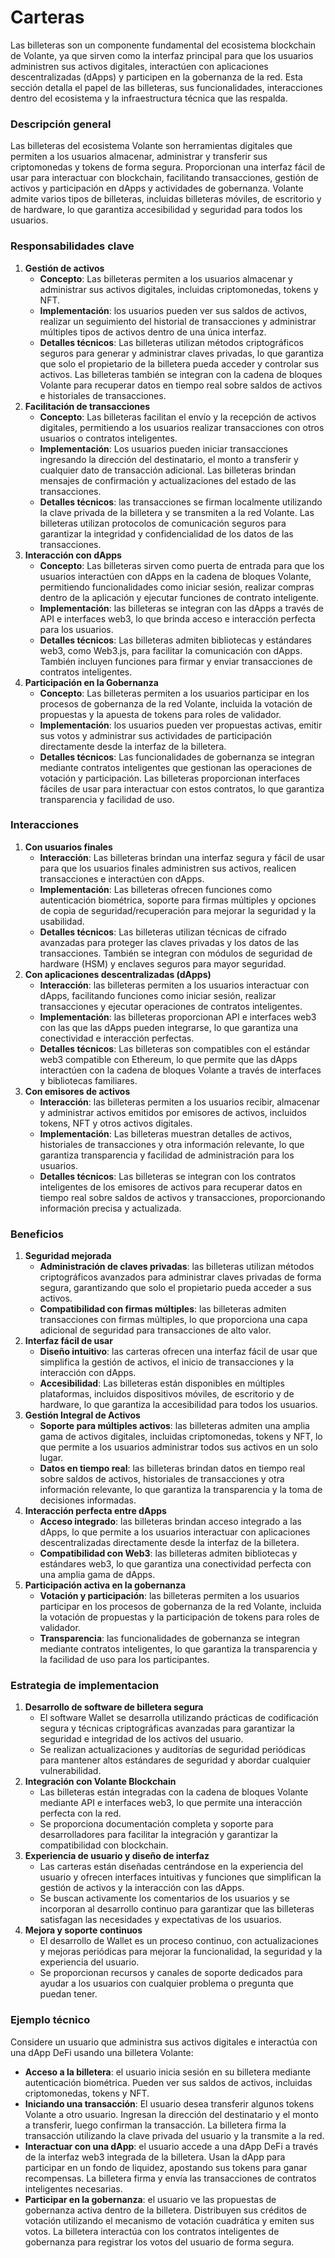 # Carteras

Las billeteras son un componente fundamental del ecosistema blockchain de Volante, ya que sirven como la interfaz principal para que los usuarios administren sus activos digitales, interactúen con aplicaciones descentralizadas (dApps) y participen en la gobernanza de la red. Esta sección detalla el papel de las billeteras, sus funcionalidades, interacciones dentro del ecosistema y la infraestructura técnica que las respalda.

### **Descripción general**

Las billeteras del ecosistema Volante son herramientas digitales que permiten a los usuarios almacenar, administrar y transferir sus criptomonedas y tokens de forma segura. Proporcionan una interfaz fácil de usar para interactuar con blockchain, facilitando transacciones, gestión de activos y participación en dApps y actividades de gobernanza. Volante admite varios tipos de billeteras, incluidas billeteras móviles, de escritorio y de hardware, lo que garantiza accesibilidad y seguridad para todos los usuarios.

### **Responsabilidades clave**

1. **Gestión de activos**
   * **Concepto**: Las billeteras permiten a los usuarios almacenar y administrar sus activos digitales, incluidas criptomonedas, tokens y NFT.
   * **Implementación**: los usuarios pueden ver sus saldos de activos, realizar un seguimiento del historial de transacciones y administrar múltiples tipos de activos dentro de una única interfaz.
   * **Detalles técnicos**: Las billeteras utilizan métodos criptográficos seguros para generar y administrar claves privadas, lo que garantiza que solo el propietario de la billetera pueda acceder y controlar sus activos. Las billeteras también se integran con la cadena de bloques Volante para recuperar datos en tiempo real sobre saldos de activos e historiales de transacciones.
2. **Facilitación de transacciones**
   * **Concepto**: Las billeteras facilitan el envío y la recepción de activos digitales, permitiendo a los usuarios realizar transacciones con otros usuarios o contratos inteligentes.
   * **Implementación**: Los usuarios pueden iniciar transacciones ingresando la dirección del destinatario, el monto a transferir y cualquier dato de transacción adicional. Las billeteras brindan mensajes de confirmación y actualizaciones del estado de las transacciones.
   * **Detalles técnicos**: las transacciones se firman localmente utilizando la clave privada de la billetera y se transmiten a la red Volante. Las billeteras utilizan protocolos de comunicación seguros para garantizar la integridad y confidencialidad de los datos de las transacciones.
3. **Interacción con dApps**
   * **Concepto**: Las billeteras sirven como puerta de entrada para que los usuarios interactúen con dApps en la cadena de bloques Volante, permitiendo funcionalidades como iniciar sesión, realizar compras dentro de la aplicación y ejecutar funciones de contrato inteligente.
   * **Implementación**: las billeteras se integran con las dApps a través de API e interfaces web3, lo que brinda acceso e interacción perfecta para los usuarios.
   * **Detalles técnicos**: Las billeteras admiten bibliotecas y estándares web3, como Web3.js, para facilitar la comunicación con dApps. También incluyen funciones para firmar y enviar transacciones de contratos inteligentes.
4. **Participación en la Gobernanza**
   * **Concepto**: Las billeteras permiten a los usuarios participar en los procesos de gobernanza de la red Volante, incluida la votación de propuestas y la apuesta de tokens para roles de validador.
   * **Implementación**: los usuarios pueden ver propuestas activas, emitir sus votos y administrar sus actividades de participación directamente desde la interfaz de la billetera.
   * **Detalles técnicos**: Las funcionalidades de gobernanza se integran mediante contratos inteligentes que gestionan las operaciones de votación y participación. Las billeteras proporcionan interfaces fáciles de usar para interactuar con estos contratos, lo que garantiza transparencia y facilidad de uso.

### **Interacciones**

1. **Con usuarios finales**
   * **Interacción**: Las billeteras brindan una interfaz segura y fácil de usar para que los usuarios finales administren sus activos, realicen transacciones e interactúen con dApps.
   * **Implementación**: Las billeteras ofrecen funciones como autenticación biométrica, soporte para firmas múltiples y opciones de copia de seguridad/recuperación para mejorar la seguridad y la usabilidad.
   * **Detalles técnicos**: Las billeteras utilizan técnicas de cifrado avanzadas para proteger las claves privadas y los datos de las transacciones. También se integran con módulos de seguridad de hardware (HSM) y enclaves seguros para mayor seguridad.
2. **Con aplicaciones descentralizadas (dApps)**
   * **Interacción**: las billeteras permiten a los usuarios interactuar con dApps, facilitando funciones como iniciar sesión, realizar transacciones y ejecutar operaciones de contratos inteligentes.
   * **Implementación**: las billeteras proporcionan API e interfaces web3 con las que las dApps pueden integrarse, lo que garantiza una conectividad e interacción perfectas.
   * **Detalles técnicos**: Las billeteras son compatibles con el estándar web3 compatible con Ethereum, lo que permite que las dApps interactúen con la cadena de bloques Volante a través de interfaces y bibliotecas familiares.
3. **Con emisores de activos**
   * **Interacción**: las billeteras permiten a los usuarios recibir, almacenar y administrar activos emitidos por emisores de activos, incluidos tokens, NFT y otros activos digitales.
   * **Implementación**: Las billeteras muestran detalles de activos, historiales de transacciones y otra información relevante, lo que garantiza transparencia y facilidad de administración para los usuarios.
   * **Detalles técnicos**: Las billeteras se integran con los contratos inteligentes de los emisores de activos para recuperar datos en tiempo real sobre saldos de activos y transacciones, proporcionando información precisa y actualizada.

### **Beneficios**

1. **Seguridad mejorada**
   * **Administración de claves privadas**: las billeteras utilizan métodos criptográficos avanzados para administrar claves privadas de forma segura, garantizando que solo el propietario pueda acceder a sus activos.
   * **Compatibilidad con firmas múltiples**: las billeteras admiten transacciones con firmas múltiples, lo que proporciona una capa adicional de seguridad para transacciones de alto valor.
2. **Interfaz fácil de usar**
   * **Diseño intuitivo**: las carteras ofrecen una interfaz fácil de usar que simplifica la gestión de activos, el inicio de transacciones y la interacción con dApps.
   * **Accesibilidad**: Las billeteras están disponibles en múltiples plataformas, incluidos dispositivos móviles, de escritorio y de hardware, lo que garantiza la accesibilidad para todos los usuarios.
3. **Gestión Integral de Activos**
   * **Soporte para múltiples activos**: las billeteras admiten una amplia gama de activos digitales, incluidas criptomonedas, tokens y NFT, lo que permite a los usuarios administrar todos sus activos en un solo lugar.
   * **Datos en tiempo real**: las billeteras brindan datos en tiempo real sobre saldos de activos, historiales de transacciones y otra información relevante, lo que garantiza la transparencia y la toma de decisiones informadas.
4. **Interacción perfecta entre dApps**
   * **Acceso integrado**: las billeteras brindan acceso integrado a las dApps, lo que permite a los usuarios interactuar con aplicaciones descentralizadas directamente desde la interfaz de la billetera.
   * **Compatibilidad con Web3**: las billeteras admiten bibliotecas y estándares web3, lo que garantiza una conectividad perfecta con una amplia gama de dApps.
5. **Participación activa en la gobernanza**
   * **Votación y participación**: las billeteras permiten a los usuarios participar en los procesos de gobernanza de la red Volante, incluida la votación de propuestas y la participación de tokens para roles de validador.
   * **Transparencia**: las funcionalidades de gobernanza se integran mediante contratos inteligentes, lo que garantiza la transparencia y la facilidad de uso para los participantes.

### **Estrategia de implementacion**

1. **Desarrollo de software de billetera segura**
   * El software Wallet se desarrolla utilizando prácticas de codificación segura y técnicas criptográficas avanzadas para garantizar la seguridad e integridad de los activos del usuario.
   * Se realizan actualizaciones y auditorías de seguridad periódicas para mantener altos estándares de seguridad y abordar cualquier vulnerabilidad.
2. **Integración con Volante Blockchain**
   * Las billeteras están integradas con la cadena de bloques Volante mediante API e interfaces web3, lo que permite una interacción perfecta con la red.
   * Se proporciona documentación completa y soporte para desarrolladores para facilitar la integración y garantizar la compatibilidad con blockchain.
3. **Experiencia de usuario y diseño de interfaz**
   * Las carteras están diseñadas centrándose en la experiencia del usuario y ofrecen interfaces intuitivas y funciones que simplifican la gestión de activos y la interacción con las dApps.
   * Se buscan activamente los comentarios de los usuarios y se incorporan al desarrollo continuo para garantizar que las billeteras satisfagan las necesidades y expectativas de los usuarios.
4. **Mejora y soporte continuos**
   * El desarrollo de Wallet es un proceso continuo, con actualizaciones y mejoras periódicas para mejorar la funcionalidad, la seguridad y la experiencia del usuario.
   * Se proporcionan recursos y canales de soporte dedicados para ayudar a los usuarios con cualquier problema o pregunta que puedan tener.

### **Ejemplo técnico**

Considere un usuario que administra sus activos digitales e interactúa con una dApp DeFi usando una billetera Volante:

* **Acceso a la billetera**: el usuario inicia sesión en su billetera mediante autenticación biométrica. Pueden ver sus saldos de activos, incluidas criptomonedas, tokens y NFT.
* **Iniciando una transacción**: El usuario desea transferir algunos tokens Volante a otro usuario. Ingresan la dirección del destinatario y el monto a transferir, luego confirman la transacción. La billetera firma la transacción utilizando la clave privada del usuario y la transmite a la red.
* **Interactuar con una dApp**: el usuario accede a una dApp DeFi a través de la interfaz web3 integrada de la billetera. Usan la dApp para participar en un fondo de liquidez, apostando sus tokens para ganar recompensas. La billetera firma y envía las transacciones de contratos inteligentes necesarias.
* **Participar en la gobernanza**: el usuario ve las propuestas de gobernanza activa dentro de la billetera. Distribuyen sus créditos de votación utilizando el mecanismo de votación cuadrática y emiten sus votos. La billetera interactúa con los contratos inteligentes de gobernanza para registrar los votos del usuario de forma segura.
